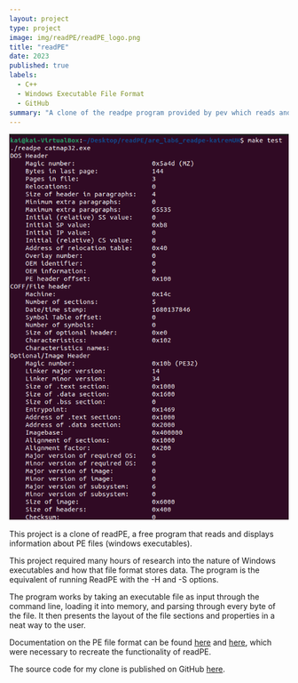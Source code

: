 ```yaml
---
layout: project
type: project
image: img/readPE/readPE_logo.png
title: "readPE"
date: 2023
published: true
labels:
  - C++
  - Windows Executable File Format
  - GitHub
summary: "A clone of the readpe program provided by pev which reads and displays information about PE files."
---
```


<img class="img-fluid" src="../img/readPE.png"> 

This project is a clone of readPE, a free program that reads and displays information about PE files (windows executables).

This project required many hours of research into the nature of Windows executables and how that file format stores data. The program is the equivalent of running ReadPE with the -H and -S options. 

The program works by taking an executable file as input through the command line, loading it into memory, and parsing through every byte of the file. It then presents the layout of the file sections and properties in a neat way to the user.

Documentation on the PE file format can be found [here](https://learn.microsoft.com/en-us/windows/win32/debug/pe-format) and [here](https://0xrick.github.io/win-internals/pe1/), which were necessary to recreate the functionality of readPE.

The source code for my clone is published on GitHub [here](https://github.com/kairemUH/readPE).
